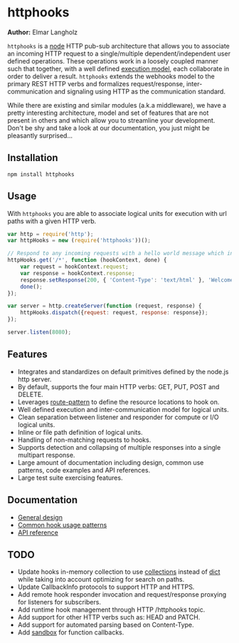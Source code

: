 # httphooks
**Author:** Elmar Langholz

`httphooks` is a [node](http://nodejs.org) HTTP pub-sub architecture that allows you to associate an incoming HTTP request to a single/multiple dependent/independent user defined operations. These operations work in a loosely coupled manner such that together, with a well defined [execution model](./doc/design.md), each collaborate in order to deliver a result. `httphooks` extends the webhooks model to the primary REST HTTP verbs and formalizes request/response, inter-communication and signaling using HTTP as the communication standard.

While there are existing and similar modules (a.k.a middleware), we have a pretty interesting architecture, model and set of features that are not present in others and which allow you to streamline your development. Don't be shy and take a look at our documentation, you just might be pleasantly surprised...

## Installation

```
npm install httphooks
```

## Usage

With `httphooks` you are able to associate logical units for execution with url paths with a given HTTP verb.

```js
var http = require('http');
var httpHooks = new (require('httphooks'))();

// Respond to any incoming requests with a hello world message which includes the url path
httpHooks.get('/*', function (hookContext, done) {
    var request = hookContext.request;
    var response = hookContext.response;
    response.setResponse(200, { 'Content-Type': 'text/html' }, 'Welcome to \'' + request.url.path + '\'... Hello World! :)');
    done();
});

var server = http.createServer(function (request, response) {
    httpHooks.dispatch({request: request, response: response});
});

server.listen(8080);
```

## Features

* Integrates and standardizes on default primitives defined by the node.js http server.
* By default, supports the four main HTTP verbs: GET, PUT, POST and DELETE.
* Leverages [route-pattern](https://github.com/bjoerge/route-pattern) to define the resource locations to hook on.
* Well defined execution and inter-communication model for logical units.
* Clean separation between listener and responder for compute or I/O logical units.
* Inline or file path definition of logical units.
* Handling of non-matching requests to hooks.
* Supports detection and collapsing of multiple responses into a single multipart response.
* Large amount of documentation including design, common use patterns, code examples and API references.
* Large test suite exercising features.

## Documentation
* [General design](./doc/design.md)
* [Common hook usage patterns](./doc/patterns.md)
* [API reference](./doc/api.md)

## TODO
* Update hooks in-memory collection to use [collections](https://github.com/montagejs/collections) instead of [dict](https://github.com/domenic/dict) while taking into account optimizing for search on paths.
* Update CallbackInfo protocols to support HTTP and HTTPS.
* Add remote hook responder invocation and request/response proxying for listeners for subscribers.
* Add runtime hook management through HTTP /httphooks topic.
* Add support for other HTTP verbs such as: HEAD and PATCH.
* Add support for automated parsing based on Content-Type.
* Add [sandbox](http://gf3.github.io/sandbox/) for function callbacks.
